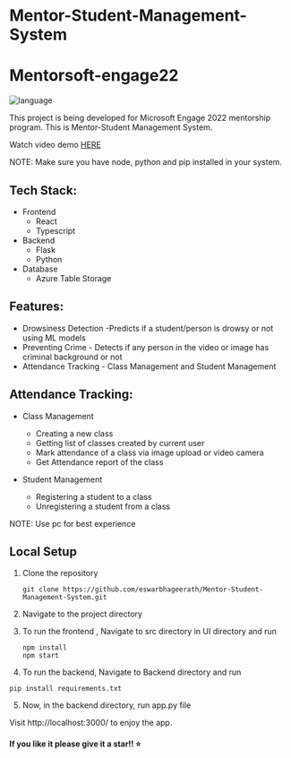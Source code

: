 # Mentor-Student-Management-System

# Mentorsoft-engage22

![language](https://img.shields.io/badge/-Microsoft%20Engage%2022-bluevoilet)

This project is being developed for Microsoft Engage 2022 mentorship program. This is Mentor-Student Management System.



Watch video demo <a href = "https://youtu.be/O8cgTMJJxcw" target = "_blank">HERE</a>

NOTE: Make sure you have node, python and pip installed in your system.

## Tech Stack:
  - Frontend
    - React 
    - Typescript
  - Backend
      - Flask
      - Python
  - Database
    - Azure Table Storage


## Features:
  - Drowsiness Detection -Predicts if a student/person is drowsy or not using ML models
  - Preventing Crime - Detects if any person in the video or image has criminal background or not
  - Attendance Tracking - Class Management and Student Management
  
## Attendance Tracking:

- Class Management
    - Creating a new class
    - Getting list of classes created by current user
    - Mark attendance of a class via image upload or video camera
    - Get Attendance report of the class

- Student Management
    - Registering a student to a class
    - Unregistering a student from a class  

NOTE: Use pc for best experience

## Local Setup
  1. Clone the repository

     ```
     git clone https://github.com/eswarbhageerath/Mentor-Student-Management-System.git
     
     ```
  2. Navigate to the project directory
  3. To run the frontend , Navigate to src directory in UI directory and run
     ```
     npm install
     npm start
     
     ```
  4. To run the backend, Navigate to Backend directory and run 
  ```
  pip install requirements.txt
  
  ```
  5. Now, in the backend directory, run app.py file

  
  Visit http://localhost:3000/ to enjoy the app.


#### If you like it please give it a star!! ⭐


